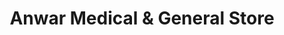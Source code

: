 ---
title: "Anwar Medical & General Store"
url: /karachi/anwar-medical-und-general-store/
shop: Sanitätshaus
---